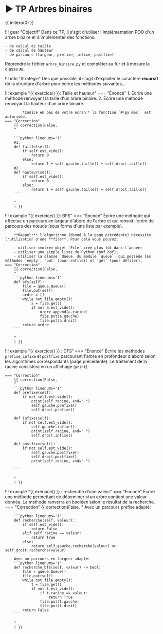 # ▶ TP Arbres binaires

{{ initexo(0) }}

!!! gear "Objectif"
    Dans ce TP, il s'agit d'utiliser l'implémentation POO d'un arbre binaire et d'implémenter des fonctions:

    - de calcul de taille
    - de calcul de hauteur
    - de parcours (largeur, préfixe, infixe, postfixe)

Reprendre le fichier `arbre_binaire.py` et compléter au fur et à mesure la classe `AB`.

!!! info "Stratégie"
    Dès que possible, il s'agit d'exploiter le caractère **récursif** de la structure d'arbre pour écrire les méthodes suivantes...

!!! example "{{ exercice() }}: Taille et hauteur"
    === "Énoncé" 
        1. Écrire une méthode renvoyant la taille d'un arbre binaire.
        2. Écrire une méthode renvoyant la hauteur d'un arbre binaire.

            *Indice en bas de votre écran:* la fonction `#!py max`  est autorisée.
    === "Correction" 
        {{ correction(False, 
        "
        
        ```python linenums='1'
        #1.
        def taille(self):
            if self.est_vide():
                return 0
            else:
                return 1 + self.gauche.taille() + self.droit.taille()
        #2.
        def hauteur(self):
            if self.est_vide():
                return 0
            else:
                return 1 + self.gauche.taille() + self.droit.taille()
        ```
        
        "
        ) }}

!!! example "{{ exercice() }}: BFS"
    === "Énoncé" 
        Écrire une méthode qui effectue un parcours en largeur d'abord de l'arbre et qui renvoit l'ordre de parcours des nœuds (sous forme d'une liste par exemple).

        **Rappel:** l'algorithme (donné à la page précédente) nécessite l'utilisation d'une **file**. Pour cela vous pouvez:

        - utiliser «votre» objet `File` créé plus tôt dans l'année;
        - utiliser une simple liste de Python (bof bof);
        - utiliser la classe `Queue` du module `queue`, qui possède les méthodes `empty`, `put` (pour enfiler) et `get` (pour défiler).
    === "Correction" 
        {{ correction(False, 
        "
        ```python linenums='1'
        def bfs(self):
            file = queue.Queue()
            file.put(self)
            ordre = []
            while not file.empty():
                a = file.get()
                if not a.est_vide():
                    ordre.append(a.racine)
                    file.put(a.gauche)
                    file.put(a.droit)
            return ordre
        ```
        
        "
        ) }}

!!! example "{{ exercice() }} : DFS"
    === "Énoncé" 
        Écrire les méthodes `prefixe`, `infixe` et `postfixe` parcourant l'arbre en profondeur d'abord selon les algorithmes correspondants (page précédente). Le traitement de la racine consistera en un affichage (`print`).

    === "Correction" 
        {{ correction(False, 
        "
        ```python linenums='1'
        def prefixe(self):
            if not self.est_vide():
                print(self.racine, end=" ")
                self.gauche.prefixe()
                self.droit.prefixe()

        def infixe(self):
            if not self.est_vide():
                self.gauche.infixe()
                print(self.racine, end=" ")
                self.droit.infixe()

        def postfixe(self):
            if not self.est_vide():            
                self.gauche.postfixe()
                self.droit.postfixe()
                print(self.racine, end=" ")

        ```
        
        "
        ) }}


!!! example "{{ exercice() }} : recherche d'une valeur"
    === "Énoncé" 
        Écrire une méthode permettant de déterminer si un arbre contient une valeur donnée. La méthode renverra un booléen selon le résultat de la recherche.
    === "Correction" 
        {{ correction(False, 
        "
        Avec un parcours préfixe adapté:

        ```python linenums='1'
        def recherche(self, valeur):
            if self.est_vide():
                return False
            elif self.racine == valeur:
                return True
            else:
                return self.gauche.recherche(valeur) or self.droit.recherche(valeur)
        ```
        Avec un parcours en largeur adapté:
        ```python linenums='1'
        def recherche_bfs(self, valeur) -> bool:
            file = queue.Queue()
            file.put(self) 
            while not file.empty():
                t = file.get()        
                if not t.est_vide():
                    if t.racine == valeur:
                        return True 
                    file.put(t.gauche)
                    file.put(t.droit)               
            return False
        ```
        
        "
        ) }}
